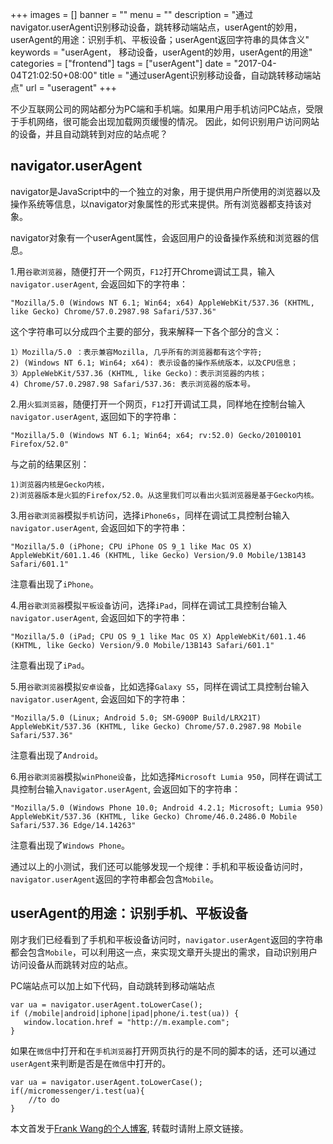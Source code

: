 +++
images = []
banner = ""
menu = ""
description = "通过navigator.userAgent识别移动设备，跳转移动端站点，userAgent的妙用，userAgent的用途：识别手机、平板设备；userAgent返回字符串的具体含义"
keywords = "userAgent， 移动设备，userAgent的妙用，userAgent的用途"
categories = ["frontend"]
tags = ["userAgent"]
date = "2017-04-04T21:02:50+08:00"
title = "通过userAgent识别移动设备，自动跳转移动端站点"
url = "useragent"
+++

不少互联网公司的网站都分为PC端和手机端。如果用户用手机访问PC站点，受限于手机网络，很可能会出现加载网页缓慢的情况。
因此，如何识别用户访问网站的设备，并且自动跳转到对应的站点呢？

## navigator.userAgent

navigator是JavaScript中的一个独立的对象，用于提供用户所使用的浏览器以及操作系统等信息，以navigator对象属性的形式来提供。所有浏览器都支持该对象。

navigator对象有一个userAgent属性，会返回用户的设备操作系统和浏览器的信息。

1.用`谷歌浏览器`，随便打开一个网页，`F12`打开Chrome调试工具，输入`navigator.userAgent`, 会返回如下的字符串：

	"Mozilla/5.0 (Windows NT 6.1; Win64; x64) AppleWebKit/537.36 (KHTML, like Gecko) Chrome/57.0.2987.98 Safari/537.36"

这个字符串可以分成四个主要的部分，我来解释一下各个部分的含义：

	1）Mozilla/5.0 ：表示兼容Mozilla, 几乎所有的浏览器都有这个字符;
	2) (Windows NT 6.1; Win64; x64): 表示设备的操作系统版本，以及CPU信息；
	3）AppleWebKit/537.36 (KHTML, like Gecko)：表示浏览器的内核；
	4) Chrome/57.0.2987.98 Safari/537.36: 表示浏览器的版本号。

2.用`火狐浏览器`，随便打开一个网页，`F12`打开调试工具，同样地在控制台输入`navigator.userAgent`, 返回如下的字符串：

	"Mozilla/5.0 (Windows NT 6.1; Win64; x64; rv:52.0) Gecko/20100101 Firefox/52.0"

与之前的结果区别：

	1)浏览器内核是Gecko内核，
	2)浏览器版本是火狐的Firefox/52.0。从这里我们可以看出火狐浏览器是基于Gecko内核。

3.用`谷歌浏览器`模拟`手机`访问，选择`iPhone6s`，同样在调试工具控制台输入`navigator.userAgent`, 会返回如下的字符串：

	"Mozilla/5.0 (iPhone; CPU iPhone OS 9_1 like Mac OS X) AppleWebKit/601.1.46 (KHTML, like Gecko) Version/9.0 Mobile/13B143 Safari/601.1"

注意看出现了`iPhone`。

4.用`谷歌浏览器`模拟`平板设备`访问，选择`iPad`，同样在调试工具控制台输入`navigator.userAgent`, 会返回如下的字符串：	

	"Mozilla/5.0 (iPad; CPU OS 9_1 like Mac OS X) AppleWebKit/601.1.46 (KHTML, like Gecko) Version/9.0 Mobile/13B143 Safari/601.1"

注意看出现了`iPad`。

5.用`谷歌浏览器`模拟`安卓设备`，比如选择`Galaxy S5`，同样在调试工具控制台输入`navigator.userAgent`, 会返回如下的字符串：

	"Mozilla/5.0 (Linux; Android 5.0; SM-G900P Build/LRX21T) AppleWebKit/537.36 (KHTML, like Gecko) Chrome/57.0.2987.98 Mobile Safari/537.36"

注意看出现了`Android`。

6.用`谷歌浏览器`模拟`winPhone设备`，比如选择`Microsoft Lumia 950`，同样在调试工具控制台输入`navigator.userAgent`, 会返回如下的字符串：

	"Mozilla/5.0 (Windows Phone 10.0; Android 4.2.1; Microsoft; Lumia 950) AppleWebKit/537.36 (KHTML, like Gecko) Chrome/46.0.2486.0 Mobile Safari/537.36 Edge/14.14263"

注意看出现了`Windows Phone`。

通过以上的小测试，我们还可以能够发现一个规律：手机和平板设备访问时，`navigator.userAgent`返回的字符串都会包含`Mobile`。

## userAgent的用途：识别手机、平板设备

刚才我们已经看到了手机和平板设备访问时，`navigator.userAgent`返回的字符串都会包含`Mobile`，可以利用这一点，来实现文章开头提出的需求，自动识别用户访问设备从而跳转对应的站点。

PC端站点可以加上如下代码，自动跳转到移动端站点

    var ua = navigator.userAgent.toLowerCase();
    if (/mobile|android|iphone|ipad|phone/i.test(ua)) {
       window.location.href = "http://m.example.com";
    }

如果在`微信`中打开和在`手机浏览器`打开网页执行的是不同的脚本的话，还可以通过`userAgent`来判断是否是在`微信`中打开的。

	var ua = navigator.userAgent.toLowerCase();
	if(/micromessenger/i.test(ua){
		//to do
	}

本文首发于[Frank Wang的个人博客](http://www.wangxingfeng.com/), 转载时请附上原文链接。